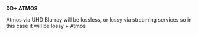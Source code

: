 <!-- markdownlint-disable MD041-->
**DD+ ATMOS**<br>

Atmos via UHD Blu-ray will be lossless, or lossy via streaming services so in this case it will be lossy + Atmos
<!-- markdownlint-enable MD041-->
